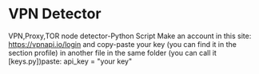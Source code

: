 # VPN Detector
VPN,Proxy,TOR node detector-Python Script
Make an account in this site: https://vpnapi.io/login and copy-paste your key (you can find it in the section profile) in another file in the same folder (you can call it [keys.py])paste: api_key = "your key"
